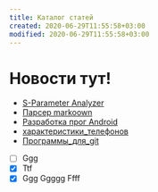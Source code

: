```yaml
---
title: Каталог статей
created: 2020-06-29T11:55:58+03:00
modified: 2020-06-29T11:55:58+03:00
---
```


# Новости тут!
* [S-Parameter Analyzer](./200624_spa.md)
* [Парсер markoown](./200409_md_to_html.md)
* [Разработка прог Android](200628_android_dev.md)
* [характеристики_телефонов](./200624_характеристики_телефонов.md)
* [Программы_для_git](./200628_Программы_для_git.md)

- [ ] Ggg
- [x] Ttf
- [x] Ggg
Ggggg
Ffff
